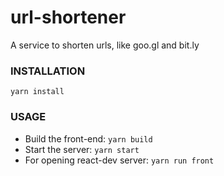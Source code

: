 # url-shortener

A service to shorten urls, like goo.gl and bit.ly

### INSTALLATION

`yarn install`

### USAGE
- Build the front-end: `yarn build`
- Start the server: `yarn start`
- For opening react-dev server: `yarn run front`